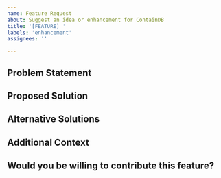 ```yaml
---
name: Feature Request
about: Suggest an idea or enhancement for ContainDB
title: '[FEATURE] '
labels: 'enhancement'
assignees: ''

---
```


## Problem Statement
<!-- A clear and concise description of what problem your feature would solve. 
For example: I'm always frustrated when [...] -->

## Proposed Solution
<!-- A clear and concise description of what you want to happen -->

## Alternative Solutions
<!-- A clear and concise description of any alternative solutions or features you've considered -->

## Additional Context
<!-- Add any other context, screenshots, or examples about the feature request here -->

## Would you be willing to contribute this feature?
<!-- Yes/No/Maybe - no pressure, we're just asking! -->
